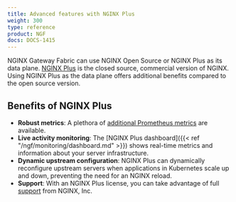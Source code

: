 ```yaml
---
title: Advanced features with NGINX Plus
weight: 300
type: reference
product: NGF
docs: DOCS-1415
---
```


NGINX Gateway Fabric can use NGINX Open Source or NGINX Plus as its data plane. [NGINX Plus](https://www.nginx.com/products/nginx/) is the closed source, commercial version of NGINX. Using NGINX Plus as the data plane offers additional benefits compared to the open source version.

## Benefits of NGINX Plus

- **Robust metrics**: A plethora of [additional Prometheus metrics]( "/ngf/monitoring/prometheus.md" ) are available.
- **Live activity monitoring**: The [NGINX Plus dashboard]({{< ref "/ngf/monitoring/dashboard.md" >}}) shows real-time metrics and information about your server infrastructure.
- **Dynamic upstream configuration**: NGINX Plus can dynamically reconfigure upstream servers when applications in Kubernetes scale up and down, preventing the need for an NGINX reload.
- **Support**: With an NGINX Plus license, you can take advantage of full [support](https://my.f5.com/manage/s/article/K000140156/) from NGINX, Inc.
